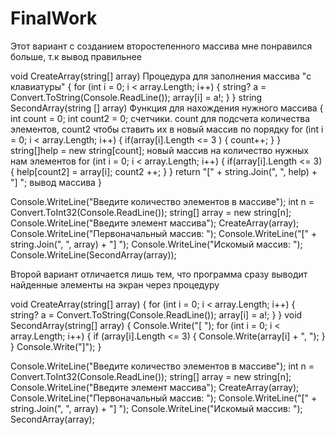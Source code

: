 # FinalWork
Этот вариант с созданием второстепенного массива мне понравился больше, т.к вывод правильнее

void CreateArray(string[] array)  Процедура для заполнения массива "с клавиатуры"
{
    for (int i = 0; i < array.Length; i++)
    {
        string? a = Convert.ToString(Console.ReadLine());
        array[i] = a!;
    }
}
string SecondArray(string [] array)  Функция для нахождения нужного массива
{
    int count = 0; int count2 = 0;  счетчики. count для подсчета количества элементов, count2 чтобы ставить их в новый массив по порядку
    for (int i = 0; i < array.Length; i++)
    {
        if(array[i].Length <= 3 ) 
        {
            count++;
        } 
    }
    string[]help = new string[count]; новый массив на количество нужных нам элементов 
    for (int i = 0; i < array.Length; i++)
    {
        if(array[i].Length <= 3)
        {
            help[count2] = array[i];
            count2 ++;
        }
    } return "[" + string.Join(", ", help) + "] "; вывод массива
}

Console.WriteLine("Введите количество элементов в массиве");
int n = Convert.ToInt32(Console.ReadLine());
string[] array = new string[n];
Console.WriteLine("Введите элемент массива");
CreateArray(array);
Console.WriteLine("Первоначальный массив: ");
Console.WriteLine("[" + string.Join(", ", array) + "] ");
Console.WriteLine("Искомый массив: ");
Console.WriteLine(SecondArray(array));

Второй вариант отличается лишь тем, что программа сразу выводит найденные элементы на экран через процедуру

void CreateArray(string[] array)
{
    for (int i = 0; i < array.Length; i++)
    {
        string? a = Convert.ToString(Console.ReadLine());
        array[i] = a!;
    }
}
void SecondArray(string[] array)
{
    Console.Write("[ ");
    for (int i = 0; i < array.Length; i++)
    {
        if (array[i].Length <= 3)
        {
            Console.Write(array[i] + ", ");
        }
    }
    Console.Write("]");
}

Console.WriteLine("Введите количество элементов в массиве");
int n = Convert.ToInt32(Console.ReadLine());
string[] array = new string[n];
Console.WriteLine("Введите элемент массива");
CreateArray(array);
Console.WriteLine("Первоначальный массив: ");
Console.WriteLine("[" + string.Join(", ", array) + "] ");
Console.WriteLine("Искомый массив: ");
SecondArray(array);
